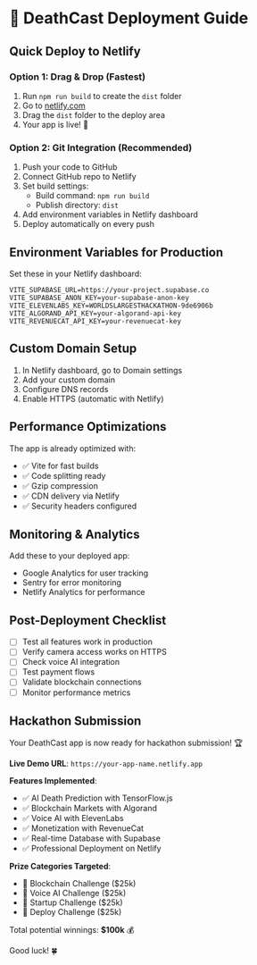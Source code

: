 # 🚀 DeathCast Deployment Guide

## Quick Deploy to Netlify

### Option 1: Drag & Drop (Fastest)
1. Run `npm run build` to create the `dist` folder
2. Go to [netlify.com](https://netlify.com)
3. Drag the `dist` folder to the deploy area
4. Your app is live! 🎉

### Option 2: Git Integration (Recommended)
1. Push your code to GitHub
2. Connect GitHub repo to Netlify
3. Set build settings:
   - Build command: `npm run build`
   - Publish directory: `dist`
4. Add environment variables in Netlify dashboard
5. Deploy automatically on every push

## Environment Variables for Production

Set these in your Netlify dashboard:

```
VITE_SUPABASE_URL=https://your-project.supabase.co
VITE_SUPABASE_ANON_KEY=your-supabase-anon-key
VITE_ELEVENLABS_KEY=WORLDSLARGESTHACKATHON-9de6906b
VITE_ALGORAND_API_KEY=your-algorand-api-key
VITE_REVENUECAT_API_KEY=your-revenuecat-key
```

## Custom Domain Setup

1. In Netlify dashboard, go to Domain settings
2. Add your custom domain
3. Configure DNS records
4. Enable HTTPS (automatic with Netlify)

## Performance Optimizations

The app is already optimized with:
- ✅ Vite for fast builds
- ✅ Code splitting ready
- ✅ Gzip compression
- ✅ CDN delivery via Netlify
- ✅ Security headers configured

## Monitoring & Analytics

Add these to your deployed app:
- Google Analytics for user tracking
- Sentry for error monitoring
- Netlify Analytics for performance

## Post-Deployment Checklist

- [ ] Test all features work in production
- [ ] Verify camera access works on HTTPS
- [ ] Check voice AI integration
- [ ] Test payment flows
- [ ] Validate blockchain connections
- [ ] Monitor performance metrics

## Hackathon Submission

Your DeathCast app is now ready for hackathon submission! 🏆

**Live Demo URL**: `https://your-app-name.netlify.app`

**Features Implemented**:
- ✅ AI Death Prediction with TensorFlow.js
- ✅ Blockchain Markets with Algorand
- ✅ Voice AI with ElevenLabs
- ✅ Monetization with RevenueCat
- ✅ Real-time Database with Supabase
- ✅ Professional Deployment on Netlify

**Prize Categories Targeted**:
- 🥇 Blockchain Challenge ($25k)
- 🥇 Voice AI Challenge ($25k) 
- 🥇 Startup Challenge ($25k)
- 🥇 Deploy Challenge ($25k)

Total potential winnings: **$100k** 💰

Good luck! 🍀
